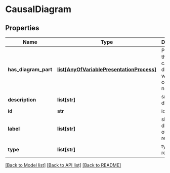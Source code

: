 # CausalDiagram

## Properties
Name | Type | Description | Notes
------------ | ------------- | ------------- | -------------
**has_diagram_part** | [**list[AnyOfVariablePresentationProcess]**](AnyOfVariablePresentationProcess.md) | Property that links a causal diagram with its constituent nodes | [optional] 
**description** | **list[str]** | small description | [optional] 
**id** | **str** | identifier | [optional] 
**label** | **list[str]** | short description of the resource | [optional] 
**type** | **list[str]** | type of the resource | [optional] 

[[Back to Model list]](../#documentation-for-models) [[Back to API list]](../#documentation-for-api-endpoints) [[Back to README]](../)


